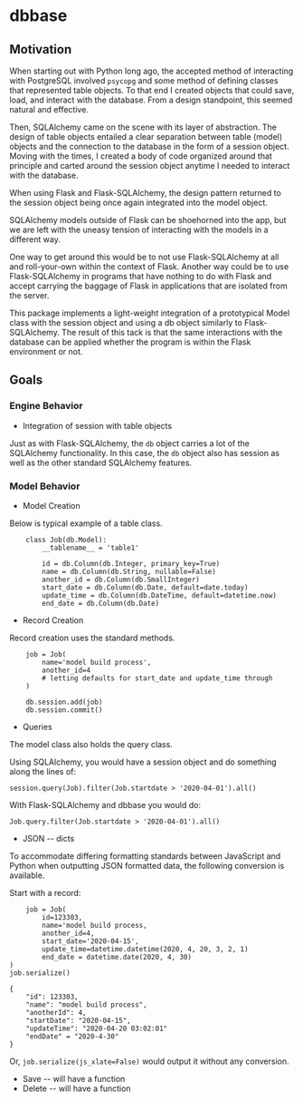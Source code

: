 # dbbase

## Motivation

When starting out with Python long ago, the accepted method of interacting with PostgreSQL involved `psycopg` and some method of defining classes that represented table objects. To that end I created objects that could save, load, and interact with the database. From a design standpoint, this seemed natural and effective.

Then, SQLAlchemy came on the scene with its layer of abstraction. The design of table objects entailed a clear separation between table (model) objects and the connection to the database in the form of a session object. Moving with the times, I created a body of code organized around that principle and carted around the session object anytime I needed to interact with the database.

When using Flask and Flask-SQLAlchemy, the design pattern returned to the session object being once again integrated into the model object.

SQLAlchemy models outside of Flask can be shoehorned into the app, but we are left with the uneasy tension of interacting with the models in a different way.

One way to get around this would be to not use Flask-SQLAlchemy at all and roll-your-own within the context of Flask. Another way could be to use Flask-SQLAlchemy in programs that have nothing to do with Flask and accept carrying the baggage of Flask in applications that are isolated from the server.

This package implements a light-weight integration of a prototypical Model class with the session object and using a db object similarly to Flask-SQLAlchemy. The result of this tack is that the same interactions with the database can be applied whether the program is within the Flask environment or not.

## Goals

### Engine Behavior

* Integration of session with table objects

Just as with Flask-SQLAlchemy, the `db` object carries a lot of the SQLAlchemy functionality. In this case, the `db` object also has session as well as the other standard SQLAlchemy features.

### Model Behavior
* Model Creation

Below is typical example of a table class.
```
    class Job(db.Model):
        __tablename__ = 'table1'

        id = db.Column(db.Integer, primary_key=True)
        name = db.Column(db.String, nullable=False)
        another_id = db.Column(db.SmallInteger)
        start_date = db.Column(db.Date, default=date.today)
        update_time = db.Column(db.DateTime, default=datetime.now)
        end_date = db.Column(db.Date)
```
* Record Creation

Record creation uses the standard methods.
```
    job = Job(
        name='model build process',
        another_id=4
        # letting defaults for start_date and update_time through
    )

    db.session.add(job)
    db.session.commit()

```
* Queries

The model class also holds the query class.

Using SQLAlchemy, you would have a session object and do something along the
lines of:
```
session.query(Job).filter(Job.startdate > '2020-04-01').all()
```
With Flask-SQLAlchemy and dbbase you would do:
```
Job.query.filter(Job.startdate > '2020-04-01').all()

```
* JSON -- dicts

To accommodate differing formatting standards between JavaScript and Python when outputting JSON formatted data, the following conversion is available.

Start with a record:
```
    job = Job(
        id=123303,
        name='model build process,
        another_id=4,
        start_date='2020-04-15',
        update_time=datetime.datetime(2020, 4, 20, 3, 2, 1)
        end_date = datetime.date(2020, 4, 30)
)
job.serialize()

{
    "id": 123303,
    "name": "model build process",
    "anotherId": 4,
    "startDate": "2020-04-15",
    "updateTime": "2020-04-20 03:02:01"
    "endDate" = "2020-4-30"
}

```
Or, `job.serialize(js_xlate=False)` would output it without any conversion.

* Save  -- will have a function
* Delete -- will have a function
